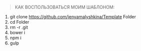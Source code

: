 > КАК ВОСПОЛЬЗОВАТЬСЯ МОИМ ШАБЛОНОМ:

1. git clone https://github.com/jenyamalyshkina/Template Folder
2. cd Folder
3. rm -r .git
4. bower i
5. npm i
6. gulp
